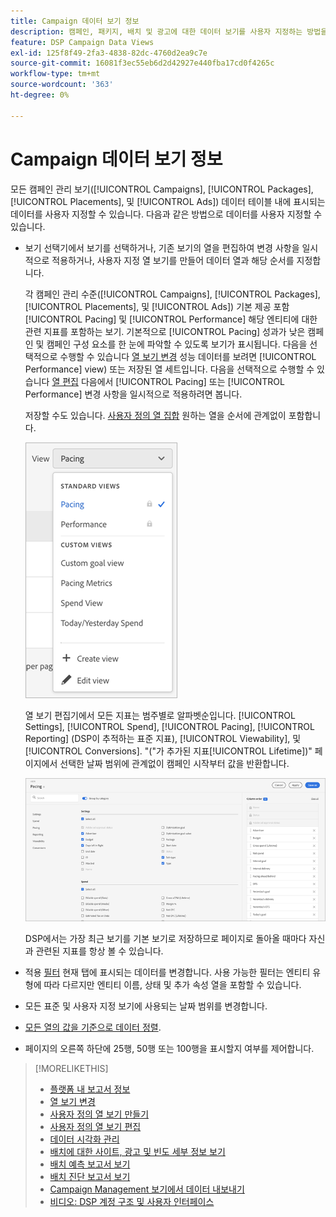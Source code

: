 ```yaml
---
title: Campaign 데이터 보기 정보
description: 캠페인, 패키지, 배치 및 광고에 대한 데이터 보기를 사용자 지정하는 방법을 알아봅니다.
feature: DSP Campaign Data Views
exl-id: 125f8f49-2fa3-4838-82dc-4760d2ea9c7e
source-git-commit: 16081f3ec55eb6d2d42927e440fba17cd0f4265c
workflow-type: tm+mt
source-wordcount: '363'
ht-degree: 0%

---
```


# Campaign 데이터 보기 정보

모든 캠페인 관리 보기([!UICONTROL Campaigns], [!UICONTROL Packages], [!UICONTROL Placements], 및 [!UICONTROL Ads]) 데이터 테이블 내에 표시되는 데이터를 사용자 지정할 수 있습니다. 다음과 같은 방법으로 데이터를 사용자 지정할 수 있습니다.

* 보기 선택기에서 보기를 선택하거나, 기존 보기의 열을 편집하여 변경 사항을 일시적으로 적용하거나, 사용자 지정 열 보기를 만들어 데이터 열과 해당 순서를 지정합니다.

  각 캠페인 관리 수준([!UICONTROL Campaigns], [!UICONTROL Packages], [!UICONTROL Placements], 및 [!UICONTROL Ads]) 기본 제공 포함 [!UICONTROL Pacing] 및 [!UICONTROL Performance] 해당 엔티티에 대한 관련 지표를 포함하는 보기. 기본적으로 [!UICONTROL Pacing] 성과가 낮은 캠페인 및 캠페인 구성 요소를 한 눈에 파악할 수 있도록 보기가 표시됩니다. 다음을 선택적으로 수행할 수 있습니다 [열 보기 변경](column-view-change.md) 성능 데이터를 보려면 [!UICONTROL Performance] view) 또는 저장된 열 세트입니다. 다음을 선택적으로 수행할 수 있습니다 [열 편집](column-view-edit.md) 다음에서 [!UICONTROL Pacing] 또는 [!UICONTROL Performance] 변경 사항을 일시적으로 적용하려면 봅니다.

  저장할 수도 있습니다. [사용자 정의 열 집합](column-view-create.md) 원하는 열을 순서에 관계없이 포함합니다.

  ![열 보기 선택기](/help/dsp/assets/column-view-selector.png)

  열 보기 편집기에서 모든 지표는 범주별로 알파벳순입니다. [!UICONTROL Settings], [!UICONTROL Spend], [!UICONTROL Pacing], [!UICONTROL Reporting] (DSP이 추적하는 표준 지표), [!UICONTROL Viewability], 및 [!UICONTROL Conversions]. &quot;(&quot;가 추가된 지표[!UICONTROL Lifetime])&quot; 페이지에서 선택한 날짜 범위에 관계없이 캠페인 시작부터 값을 반환합니다.

  ![열 보기 편집기](/help/dsp/assets/column-view-editor.png)

  DSP에서는 가장 최근 보기를 기본 보기로 저장하므로 페이지로 돌아올 때마다 자신과 관련된 지표를 항상 볼 수 있습니다.

* 적용 [필터](campaign-data-filter.md) 현재 탭에 표시되는 데이터를 변경합니다. 사용 가능한 필터는 엔티티 유형에 따라 다르지만 엔티티 이름, 상태 및 추가 속성 열을 포함할 수 있습니다.

* 모든 표준 및 사용자 지정 보기에 사용되는 날짜 범위를 변경합니다.

* [모든 열의 값을 기준으로 데이터 정렬](campaign-data-sort.md).

* 페이지의 오른쪽 하단에 25행, 50행 또는 100행을 표시할지 여부를 제어합니다.

>[!MORELIKETHIS]
>
>* [플랫폼 내 보고서 정보](campaign-reports-about.md)
>* [열 보기 변경](column-view-change.md)
>* [사용자 정의 열 보기 만들기](column-view-create.md)
>* [사용자 정의 열 보기 편집](column-view-edit.md)
>* [데이터 시각화 관리](campaign-data-visualization-manage.md)
>* [배치에 대한 사이트, 광고 및 빈도 세부 정보 보기](placement-details-view.md)
>* [배치 예측 보고서 보기](/help/dsp/campaign-management/reports/placement-forecast.md)
>* [배치 진단 보고서 보기](placement-diagnostics.md)
>* [Campaign Management 보기에서 데이터 내보내기](campaign-export-data.md)
>* [비디오: DSP 계정 구조 및 사용자 인터페이스](https://experienceleague.adobe.com/docs/advertising-learn/tutorials/dsp/ui.html)
